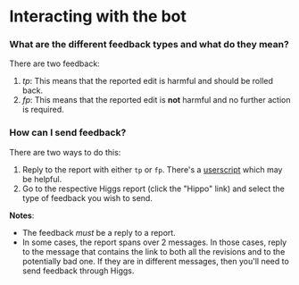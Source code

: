 # Interacting with the bot

### What are the different feedback types and what do they mean?

There are two feedback:

1. *tp*: This means that the reported edit is harmful and should be rolled back.
2. *fp*: This means that the reported edit is **not** harmful and no further action is required.

### How can I send feedback?

There are two ways to do this:

1. Reply to the report with either `tp` or `fp`. There's a [userscript](https://github.com/SOBotics/Userscripts/blob/master/Belisarius/Belisarius_Controls.user.js) which may be helpful.
2. Go to the respective Higgs report (click the "Hippo" link) and select the type of feedback you wish to send.

**Notes**:

- The feedback *must* be a reply to a report.
- In some cases, the report spans over 2 messages. In those cases, reply to the message that contains the link to both all the revisions and to the potentially bad one. If they are in different messages, then you'll need to send feedback through Higgs.